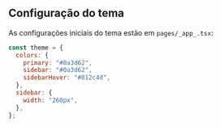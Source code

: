 ## Configuração do tema

As configurações iniciais do tema estão em `pages/_app_.tsx`:

```javascript
const theme = {
  colors: {
    primary: "#0a3d62",
    sidebar: "#0a3d62",
    sidebarHover: "#012c4d",
  },
  sidebar: {
    width: "260px",
  },
};
```
